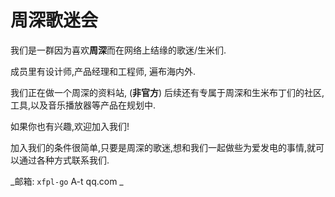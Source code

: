 # 周深歌迷会

我们是一群因为喜欢**周深**而在网络上结缘的歌迷/生米们.

成员里有设计师,产品经理和工程师, 遍布海内外.

我们正在做一个周深的资料站, (**非官方**) 后续还有专属于周深和生米布丁们的社区,工具,以及音乐播放器等产品在规划中.

如果你也有兴趣,欢迎加入我们!

加入我们的条件很简单,只要是周深的歌迷,想和我们一起做些为爱发电的事情,就可以通过各种方式联系我们.

_邮箱: `xfpl-go`  A-t qq.com _

